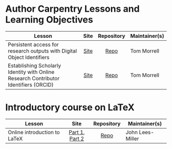 
# Author Carpentry Lessons and Learning Objectives

| Lesson | Site | Repository | Maintainer(s) |
| ---------------- |:---: | :----: | ------------- |
| Persistent access for research outputs with Digital Object Identifiers | [Site][dois-citation-data] | [Repo][dois-citation-data2] | Tom Morrell |
| Establishing Scholarly Identity with Online Research Contributor Identifiers (ORCID) | [Site][orcid-profile] | [Repo][orcid-profile2] | Tom Morrell |

#  Introductory course on LaTeX

| Lesson | Site | Repository | Maintainer(s) |
| ---------------- |:---: | :----: | ------------- |
| Online introduction to LaTeX | [Part 1][latex-course], [Part 2][latex-coursep2] | [Repo][latex-course2] | John Lees-Miller |

[dois-citation-data]: https://kmiller621.github.io/dois-citation-data/
[dois-citation-data2]: https://github.com/authorcarpentry/dois-citation-data
[orcid-profile]: https://kmiller621.github.io/orcid-profile
[orcid-profile2]: https://github.com/authorcarpentry/orcid-profile
[orcid-and-impact]: https://kmiller621.github.io/orcid-and-impact
[orcid-and-impact2]: https://github.com/authorcarpentry/orcid-and-impact
[latex-course]: https://www.overleaf.com/learn/latex/Free_online_introduction_to_LaTeX_(part_1)
[latex-coursep2]: https://www.overleaf.com/learn/latex/Free_online_introduction_to_LaTeX_(part_2)
[latex-course2]: https://github.com/jdleesmiller/latex-course/